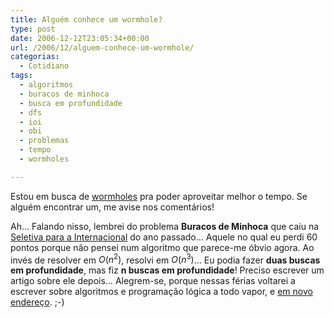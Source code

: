 ```yaml
---
title: Alguém conhece um wormhole?
type: post
date: 2006-12-12T23:05:34+00:00
url: /2006/12/alguem-conhece-um-wormhole/
categorias:
  - Cotidiano
tags:
  - algoritmos
  - buracos de minhoca
  - busca em profundidade
  - dfs
  - ioi
  - obi
  - problemas
  - tempo
  - wormholes

---
```

Estou em busca de [wormholes][1] pra poder aproveitar melhor o tempo. Se alguém encontrar um, me avise nos comentários!

Ah… Falando nisso, lembrei do problema **Buracos de Minhoca** que caiu na [Seletiva para a Internacional][2] do ano passado… Aquele no qual eu perdi 60 pontos porque não pensei num algoritmo que parece-me óbvio agora. Ao invés de resolver em $O(n^{2})$, resolvi em $O(n^{3})$… Eu podia fazer **duas buscas em profundidade**, mas fiz **n buscas em profundidade**! Preciso escrever um artigo sobre ele depois… Alegrem-se, porque nessas férias voltarei a escrever sobre algoritmos e programação lógica a todo vapor, e [em novo endereço][3]. ;-)

 [1]: http://en.wikipedia.org/wiki/Wormhole
 [2]: http://olimpiada.ic.unicamp.br
 [3]: /tags/algoritmos/

